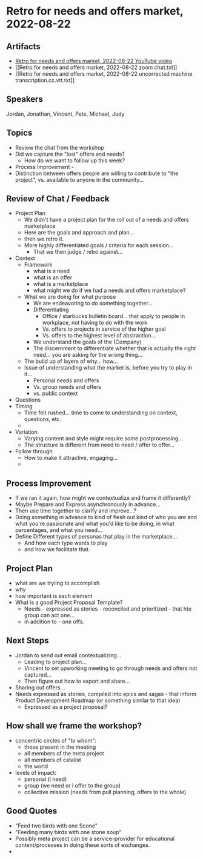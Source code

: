 # Retro for needs and offers market, 2022-08-22

## Artifacts

- [Retro for needs and offers market, 2022-08-22 YouTube video](https://www.youtube.com/watch?v=x24GtkWCgnA)
- [[Retro for needs and offers market, 2022-08-22 zoom chat.txt]]
- [[Retro for needs and offers market, 2022-08-22 uncorrected machine transcription.cc.vtt.txt]]

## Speakers

Jordan, Jonathan, Vincent, Pete, Michael, Judy

## Topics
- Review the chat from the workshop 
- Did we capture the "lost" offers and needs? 
    - How do we want to follow up this week? 
- Process Improvement - 
- Distinction between offers people are willing to contribute to "the project", vs. available to anyone in the community... 

## Review of Chat / Feedback
- Project Plan 
    - We didn't have a project plan for the roll out of a needs and offers marketplace 
    - Here are the goals and approach and plan... 
    - then we retro it. 
    - More highly differentiated goals / criteria for each session... 
        - That we then judge / retro against... 
- Context
    - Framework 
        - what is a need
        - what is an offer
        - what is a marketplace
        - what might we do if we had a needs and offers marketplace? 
    - What we are doing for what purpose
        - We are endeavoring to do something together... 
        - Differentiating 
            - Office / starbucks bulletin board... that apply to people in workplace, not having to do with the work
            - Vs. offers to projects in service of the higher goal
            - Vs. offers to the highest level of abstraction...
        - We understand the goals of the (Company)
        - The discernment to differentiate whether that is actually the right need... you are asking for the wrong thing... 
    - The build up of layers of why... how... 
    - Issue of understanding what the market is, before you try to play in it... 
        - Personal needs and offers
        - Vs. group needs and offers
        - vs. public context 
- Questions
- Timing
    - Time felt rushed... time to come to understanding on context, questions, etc. 
    - 
- Variation
    - Varying content and style might require some postprocessing... 
    - The structure is different from need to need / offer to offer... 
- Follow through
    - How to make it attractive, engaging... 
    - 

## Process Improvement
- If we ran it again, how might we contextualize and frame it differently? 
- Maybe Prepare and Express asynchronously in advance... 
- Then use time together to clarify and improve...? 
- Doing something in advance to kind of flesh out kind of who you are and what you're passionate and what you'd like to be doing, in what percentages, and what you need... 
- Define Different types of personas that play in the marketplace... 
    - And how each type wants to play 
    - and how we facilitate that. 

## Project Plan
- what are we tryiing to accomplish 
- why
- how important is each element 
- What is a good Project Proposal Template? 
    - Needs - expressed as stories - reconciled and prioritized - that hte group can act one... 
    - in addition to - one offs. 

## Next Steps
- Jordan to send out email contextualizing... 
    - Leading to project plan... 
    - Vincent to set upworking meeting to go through needs and offers not captured...
    - Then figure out how to export and share...
- Sharing out offers... 
- Needs expressed as stories, compiled into epics and sagas - that inform Product Development Roadmap (or something similar to that idea)
    - Expressed as a project proposal?

## How shall we frame the workshop?
- concentric circles of "to whom": 
    - those present in the meeting 
    - all members of the meta project 
    - all members of catalist 
    - the world 
- levels of impact:
    - personal (i need)
    - group (we need or i offer to the group)
    - collective mission (needs from pull planning, offers to the whole)

## Good Quotes
- "Feed two birds with one Scone"
- "Feeding many birds with one stone soup"
- Possibly meta project can be a service-provider for educational content/processes in doing these sorts of exchanges.
-  